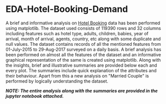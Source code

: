 # EDA-Hotel-Booking-Demand

A brief and informative analysis on [Hotel Booking](https://www.kaggle.com/jessemostipak/hotel-booking-demand) data has been performed using matplotlib. The dataset used consists of 119390 rows and 32 columns including features such as hotel type, adults, children, babies, year of arrival, month of arrival, agents, country, etc along with some duplicate and null values. The dataset contains records of all the mentioned features from 01-July-2015 to 29-Aug-2017 surveyed on a daily basis. A brief analysis has been performed on almost all the features of the dataset and an informative graphical representation of the same is created using matplotlib. Along with the insights, brief and illustrative summaries are provided below each and every plot. The summaries include quick explanation of the attributes and their behaviour. Apart from this a new analysis on "Married Couple" is performed by logically understanding the dataset.

***NOTE: The entire analysis along with the summaries are provided in the jupyter notebook attached.***
